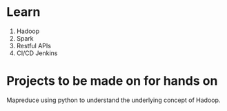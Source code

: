 # Learn
1. Hadoop
2. Spark
3. Restful APIs
4. CI/CD Jenkins

# Projects to be made on for hands on
Mapreduce using python to understand the underlying concept of Hadoop.
